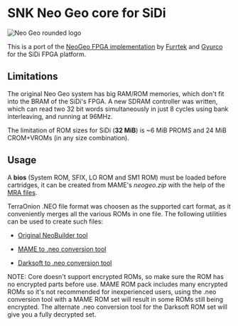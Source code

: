 # SNK Neo Geo core for SiDi

![Neo Geo rounded logo](https://live.staticflickr.com/65535/52958482059_69a299d0a8_o.png)

This is a port of the [NeoGeo FPGA implementation](https://github.com/MiSTer-devel/NeoGeo_MiSTer) by [Furrtek](https://www.patreon.com/furrtek/posts) and [Gyurco](https://github.com/gyurco/NeoGeo_MiSTer/tree/mist/mist#sidenotes) for the SiDi FPGA platform.

## Limitations
The original Neo Geo system has big RAM/ROM memories, which don't fit into the BRAM of the SiDi's FPGA. A new SDRAM controller was written, which can
read two 32 bit words simultaneously in just 8 cycles using bank interleaving, and running at 96MHz. 

The limitation of ROM sizes for SiDi (**32 MiB**) is ~6 MiB PROMS and 24 MiB CROM+VROMs (in any size combination).

## Usage
A **bios** (System ROM, SFIX, LO ROM and SM1 ROM) must be loaded before cartridges, it can be created from MAME's *neogeo.zip* with the help of the [MRA files](https://github.com/mist-devel/mist-binaries/tree/master/cores/neogeo/bios).

TerraOnion .NEO file format was choosen as the supported cart format, as it conveniently merges all the various ROMs in one file. The following utilities can be used to create such files:

* [Original NeoBuilder tool](https://wiki.terraonion.com/index.php/Neobuilder_Guide)

* [MAME to .neo conversion tool](https://github.com/city41/neosdconv)

* [Darksoft to .neo conversion tool](https://gitlab.com/loic.petit/darksoft-to-neosd/)

NOTE: Core doesn't support encrypted ROMs, so make sure the ROM has no encrypted parts before use. MAME ROM pack includes many encrypted ROMs so it's not recommended for inexperienced users, using the .neo conversion tool with a MAME ROM set will result in some ROMs still being encrypted. The alternate .neo conversion tool for the Darksoft ROM set will give you a fully decrypted set.
